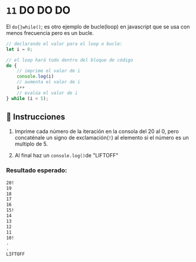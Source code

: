 # `11` DO DO DO

El `do{}while()`; es otro ejemplo de bucle(loop) en javascript que se usa con menos frecuencia pero es un bucle.

```js
// declarando el valor para el loop o bucle:
let i = 0;

// el loop hará todo dentro del bloque de código
do {
    // imprime el valor de i
    console.log(i)
    // aumenta el valor de i
    i++
    // evalúa el valor de i
} while (i < 5);
```

## 📝 Instrucciones

1. Imprime cada número de la iteración en la consola del 20 al 0, pero concaténale un signo de exclamación(`!`) al elemento si el número es un multiplo de 5.

2. Al final haz un `console.log()`de  "LIFTOFF"

### Resultado esperado:

```md
20!
19
18
17
16
15!
14
13
12
11
10!
.
.
LIFTOFF
```